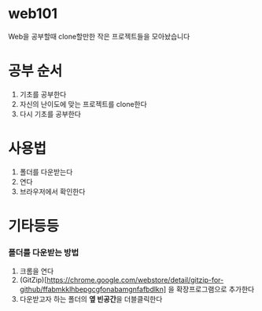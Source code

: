 # web101
Web을 공부할때 clone할만한 작은 프로젝트들을 모아놨습니다

# 공부 순서
1. 기초를 공부한다
2. 자신의 난이도에 맞는 프로젝트를 clone한다
3. 다시 기초를 공부한다

# 사용법
1. 폴더를 다운받는다
2. 연다
3. 브라우저에서 확인한다

# 기타등등
### 폴더를 다운받는 방법
1. 크롬을 연다
2. (GitZip)[https://chrome.google.com/webstore/detail/gitzip-for-github/ffabmkklhbepgcgfonabamgnfafbdlkn] 을 확장프로그램으로 추가한다
3. 다운받고자 하는 폴더의 **옆 빈공간**을 더블클릭한다
